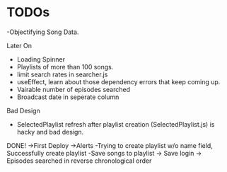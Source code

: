 # TODOs

-Objectifying Song Data.

Later On

- Loading Spinner
- Playlists of more than 100 songs.
- limit search rates in searcher.js
- useEffect, learn about those dependency errors that keep coming up.
- Vairable number of episodes searched
- Broadcast date in seperate column

Bad Design

- SelectedPlaylist refresh after playlist creation (SelectedPlaylist.js) is hacky and bad design.

DONE!
->First Deploy
->Alerts
-Trying to create playlist w/o name field, Successfully create playlist
-Save songs to playlist
-> Save login
-> Episodes searched in reverse chronological order
